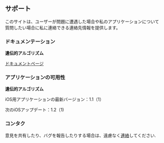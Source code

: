 ## サポート

このサイトは、ユーザーが問題に遭遇した場合や私のアプリケーションについて質問したい場合に私に連絡できる連絡先情報を提供します。

### ドキュメンテーション

**遺伝的アルゴリズム**

[ドキュメントページ](https://www.taketechease.com/optfinder/genetic-algorithms.html) 

### アプリケーションの可用性

**遺伝的アルゴリズム**

  iOS用アプリケーションの最新バージョン：1.1（1）

  次のiOSアップデート：1.2（1)
   
### コンタク

意見を共有したり、バグを報告したりする場合は、遠慮なく[連絡](mailto:i.d.kosinska@gmail.com)してください.
